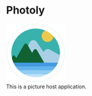 # Photoly
<img src="https://raw.githubusercontent.com/Harold-y/photoly/main/Logo.png" height="160px" width="160px" />
<br>
This is a picture host application.
